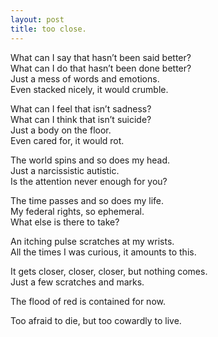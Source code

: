 ```yaml
---
layout: post
title: too close.
---
```


What can I say that hasn’t been said better? <br>
What can I do that hasn’t been done better? <br>
Just a mess of words and emotions. <br>
Even stacked nicely, it would crumble.

What can I feel that isn’t sadness? <br>
What can I think that isn’t suicide? <br>
Just a body on the floor. <br>
Even cared for, it would rot.

The world spins and so does my head. <br>
Just a narcissistic autistic. <br>
Is the attention never enough for you?

The time passes and so does my life. <br>
My federal rights, so ephemeral. <br>
What else is there to take?

An itching pulse scratches at my wrists. <br>
All the times I was curious, it amounts to this. <br>

It gets closer, closer, closer, but nothing comes. <br>
Just a few scratches and marks.

The flood of red is contained for now.

Too afraid to die, but too cowardly to live.
